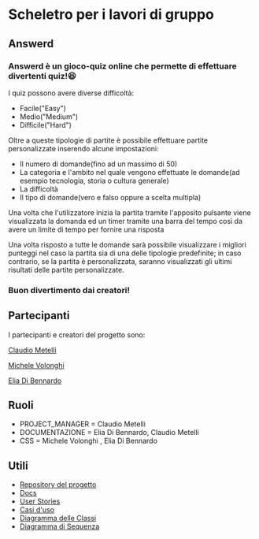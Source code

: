 # Scheletro per i lavori di gruppo

## Answerd

### Answerd è un gioco-quiz online che permette di effettuare divertenti quiz!😆
I quiz possono avere diverse difficoltà:
* Facile("Easy")
* Medio("Medium")
* Difficile("Hard")

Oltre a queste tipologie di partite è possibile effettuare partite personalizzate inserendo alcune impostazioni:
* Il numero di domande(fino ad un massimo di 50)
* La categoria e l'ambito nel quale vengono effettuate le domande(ad esempio tecnologia, storia o cultura generale)
* La difficoltà
* Il tipo di domande(vero e falso oppure a scelta multipla)

Una volta che l'utilizzatore inizia la partita tramite l'apposito pulsante viene visualizzata la domanda ed un timer tramite una barra del tempo così da avere un limite di tempo per fornire una risposta

Una volta risposto a tutte le domande sarà possibile visualizzare i migliori punteggi nel caso la partita sia di una delle tipologie predefinite; in caso contrario, se la partita è personalizzata, saranno visualizzati gli ultimi risultati delle partite personalizzate.

### Buon divertimento dai creatori!

## Partecipanti
I partecipanti e creatori del progetto sono:

[Claudio Metelli](https://github.com/claudiometelli)

[Michele Volonghi](https://github.com/Zakmy)

[Elia Di Bennardo](https://github.com/eliuzhc)

## Ruoli

* PROJECT_MANAGER = Claudio Metelli
* DOCUMENTAZIONE = Elia Di Bennardo, Claudio Metelli
* CSS = Michele Volonghi , Elia Di Bennardo

## Utili
* [Repository del progetto](https://github.com/claudiometelli/Answerd)
* [Docs](https://github.com/claudiometelli/Answerd/wiki)
* [User Stories](https://github.com/claudiometelli/Answerd/wiki/User-Stories)
* [Casi d'uso](https://github.com/claudiometelli/Answerd/wiki/Casi-d'uso)
* [Diagramma delle Classi](https://github.com/claudiometelli/Answerd/wiki/Diagramma-delle-Classi)
* [Diagramma di Sequenza](https://github.com/claudiometelli/Answerd/wiki/Diagramma-di-Sequenza)